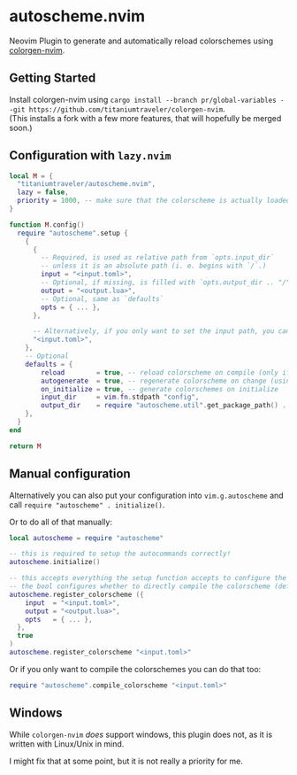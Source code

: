 # autoscheme.nvim

Neovim Plugin to generate and automatically reload colorschemes using [colorgen-nvim](https://github.com/LunarVim/colorgen-nvim).

## Getting Started

Install colorgen-nvim using `cargo install --branch pr/global-variables --git https://github.com/titaniumtraveler/colorgen-nvim`. \
(This installs a fork with a few more features, that will hopefully be merged soon.)

## Configuration with `lazy.nvim`

```lua
local M = {
  "titaniumtraveler/autoscheme.nvim",
  lazy = false,
  priority = 1000, -- make sure that the colorscheme is actually loaded first
}

function M.config()
  require "autoscheme".setup {
    {
      {
        -- Required, is used as relative path from `opts.input_dir`
        -- unless it is an absolute path (i. e. begins with `/`.)
        input = "<input.toml>",
        -- Optional, if missing, is filled with `opts.output_dir .. "/" .. "<input>.lua`
        output = "<output.lua>",
        -- Optional, same as `defaults`
        opts = { ... },
      },

      -- Alternatively, if you only want to set the input path, you can also use a simple string
      "<input.toml>",
    },
    -- Optional
    defaults = {
        reload        = true, -- reload colorscheme on compile (only if the colorscheme is currently active)
        autogenerate  = true, -- regenerate colorscheme on change (using an autocommand)
        on_initialize = true, -- generate colorschemes on initialize
        input_dir     = vim.fn.stdpath "config",
        output_dir    = require "autoscheme.util".get_package_path() .. "/colors",
    },
  }
end

return M
```

## Manual configuration

Alternatively you can also put your configuration into `vim.g.autoscheme`
and call `require "autoscheme" . initialize()`.

Or to do all of that manually:

```lua
local autoscheme = require "autoscheme"

-- this is required to setup the autocommands correctly!
autoscheme.initialize()

-- this accepts everything the setup function accepts to configure the colorschemes
-- the bool configures whether to directly compile the colorscheme (defaults to false)
autoscheme.register_colorscheme ({
    input  = "<input.toml>",
    output = "<output.lua>",
    opts   = { ... },
  },
  true
)
autoscheme.register_colorscheme "<input.toml>"
```

Or if you only want to compile the colorschemes you can do that too:

```lua
require "autoscheme".compile_colorscheme "<input.toml>"
```

## Windows

While `colorgen-nvim` *does* support windows, this plugin does not,
as it is written with Linux/Unix in mind.

I might fix that at some point, but it is not really a priority for me.
